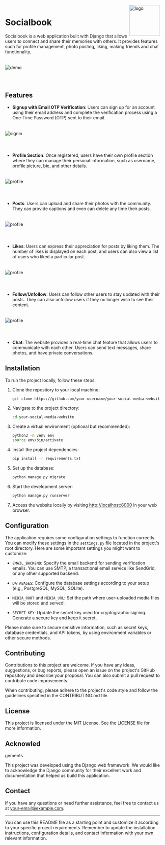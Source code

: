  
 <img src="sclone/static/logo.png" alt="logo" width="100" height="100" align="right"  /> 

# Socialbook 


Socialbook is a web application built with Django that allows users to connect and share their memories with others. It provides features such for profile management, photo posting, liking, making friends and chat functionality.

 <img src="sclone/static/imgs/img1.png" alt="demo"  style="margin:20px 0 40px 0" /> 

## Features

- **Signup with Email OTP Verification**: Users can sign up for an account using their email address and complete the verification process using a One-Time Password (OTP) sent to their email.

<img src="sclone/static/imgs/sig.png" alt="signin"  style="margin:20px 0 40px 0" /> 

- **Profile Section**: Once registered, users have their own profile section where they can manage their personal information, such as username, profile picture, bio, and other details.

<img src="sclone/static/imgs/profilesec.png" alt="profile"  style="margin:20px 0 40px 0" /> 


- **Posts**: Users can upload and share their photos with the community. They can provide captions and even can delete any time their posts.

<img src="sclone/static/imgs/upload.png" alt="profile"  style="margin:20px 0 40px 0" /> 

- **Likes**: Users can express their appreciation for posts by liking them. The number of likes is displayed on each post, and users can also view a list of users who liked a particular post.

<img src="sclone/static/imgs/likes.png" alt="profile"  style="margin:20px 0 40px 0" /> 

- **Follow/Unfollow**: Users can follow other users to stay updated with their posts. They can also unfollow users if they no longer wish to see their content.

<img src="sclone/static/imgs/follow.png" alt="profile"  style="margin:20px 0 40px 0" /> 

- **Chat**: The website provides a real-time chat feature that allows users to communicate with each other. Users can send text messages, share photos, and have private conversations.

## Installation

To run the project locally, follow these steps:

1. Clone the repository to your local machine:

   ```bash
   git clone https://github.com/your-username/your-social-media-website.git
   ```

2. Navigate to the project directory:

   ```bash
   cd your-social-media-website
   ```

3. Create a virtual environment (optional but recommended):

   ```bash
   python3 -m venv env
   source env/bin/activate
   ```

4. Install the project dependencies:

   ```bash
   pip install -r requirements.txt
   ```

5. Set up the database:

   ```bash
   python manage.py migrate
   ```

6. Start the development server:

   ```bash
   python manage.py runserver
   ```

7. Access the website locally by visiting [http://localhost:8000](http://localhost:8000) in your web browser.

## Configuration

The application requires some configuration settings to function correctly. You can modify these settings in the `settings.py` file located in the project's root directory. Here are some important settings you might want to customize:

- `EMAIL_BACKEND`: Specify the email backend for sending verification emails. You can use SMTP, a transactional email service like SendGrid, or any other supported backend.

- `DATABASES`: Configure the database settings according to your setup (e.g., PostgreSQL, MySQL, SQLite).

- `MEDIA_ROOT` and `MEDIA_URL`: Set the path where user-uploaded media files will be stored and served.

- `SECRET_KEY`: Update the secret key used for cryptographic signing. Generate a secure key and keep it secret.

Please make sure to secure sensitive information, such as secret keys, database credentials, and API tokens, by using environment variables or other secure methods.

## Contributing

Contributions to this project are welcome. If you have any ideas, suggestions, or bug reports, please open an issue on the project's GitHub repository and describe your proposal. You can also submit a pull request to contribute code improvements.

When contributing, please adhere to the project's code style and follow the guidelines specified in the CONTRIBUTING.md file.

## License

This project is licensed under the MIT License. See the [LICENSE](LICENSE) file for more information.

## Acknowled

gements

This project was developed using the Django web framework. We would like to acknowledge the Django community for their excellent work and documentation that helped us build this application.

## Contact

If you have any questions or need further assistance, feel free to contact us at your-email@example.com.

---

You can use this README file as a starting point and customize it according to your specific project requirements. Remember to update the installation instructions, configuration details, and contact information with your own relevant information.